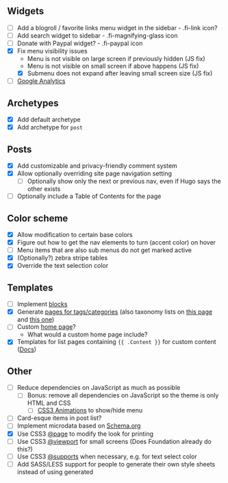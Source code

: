 ## Widgets

- [ ] Add a blogroll / favorite links menu widget in the sidebar - .fi-link icon?
- [ ] Add search widget to sidebar - .fi-magnifying-glass icon
- [ ] Donate with Paypal widget? - .fi-paypal icon
- [x] Fix menu visibility issues
   - Menu is not visible on large screen if previously hidden (JS fix)
   - Menu is not visible on small screen if above happens (JS fix)
   - [x] Submenu does not expand after leaving small screen size (JS fix)
- [ ] [Google Analytics](https://gohugo.io/extras/analytics/)

## Archetypes
- [x] Add default archetype
- [x] Add archetype for `post`

## Posts

- [x] Add customizable and privacy-friendly comment system
- [x] Allow optionally overriding site page navigation setting
   - [ ] Optionally show only the next or previous nav, even if Hugo says the other exists
- [ ] Optionally include a Table of Contents for the page

## Color scheme

- [x] Allow modification to certain base colors
- [x] Figure out how to get the nav elements to turn (accent color) on hover
- [ ] Menu items that are also sub menus do not get marked active
- [x] (Optionally?) zebra stripe tables
- [x] Override the text selection color

## Templates

- [ ] Implement [blocks](https://gohugo.io/templates/blocks/)
- [x] Generate [pages for tags/categories](https://gohugo.io/templates/terms/) (also taxonomy lists on [this page](https://gohugo.io/templates/list/) and [this one](https://gohugo.io/taxonomies/displaying))
- [ ] Custom [home page](https://gohugo.io/templates/homepage/)?
  - What would a custom home page include?
- [x] Templates for list pages containing `{{ .Content }}` for custom content ([Docs](https://gohugo.io/content/using-index-md/))

## Other
- [ ] Reduce dependencies on JavaScript as much as possible
  - [ ] Bonus: remove all dependencies on JavaScript so the theme is only HTML and CSS
     - [ ] [CSS3 Animations](https://developer.mozilla.org/en-US/docs/Web/CSS/CSS_Animations/Using_CSS_animations) to show/hide menu
- [ ] Card-esque items in post list?
- [ ] Implement microdata based on [Schema.org](https://schema.org/docs/gs.html)
- [x] Use CSS3 [@page](https://developer.mozilla.org/en-US/docs/Web/CSS/@page) to modify the look for printing
- [ ] Use CSS3 [@viewport](https://developer.mozilla.org/en-US/docs/Web/CSS/@viewport) for small screens (Does Foundation already do this?)
- [ ] Use CSS3 [@supports](https://developer.mozilla.org/en-US/docs/Web/CSS/@supports) when necessary, e.g. for text select color
- [ ] Add SASS/LESS support for people to generate their own style sheets instead of using generated <style> tags
